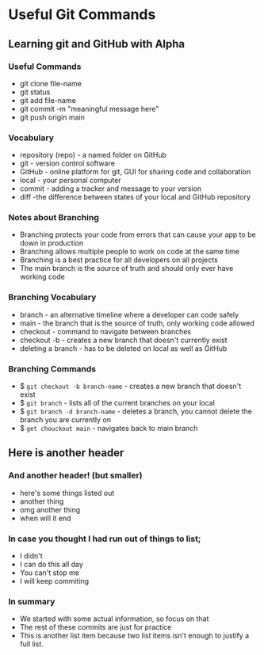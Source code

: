 # Useful Git Commands

## Learning git and GitHub with Alpha

### Useful Commands

- git clone file-name
- git status
- git add file-name
- git commit -m "meaningful message here"
- git push origin main

### Vocabulary

- repository (repo) - a named folder on GitHub
- git - version control software
- GitHub - online platform for git, GUI for sharing code and collaboration
- local - your personal computer
- commit - adding a tracker and message to your version
- diff -the difference between states of your local and GitHub repository

### Notes about Branching

- Branching protects your code from errors that can cause your app to be down in production
- Branching allows multiple people to work on code at the same time
- Branching is a best practice for all developers on all projects
- The main branch is the source of truth and should only ever have working code

### Branching Vocabulary 

- branch - an alternative timeline where a developer can code safely
- main - the branch that is the source of truth, only working code allowed
- checkout - command to navigate between branches
- checkout -b - creates a new branch that doesn't currently exist
- deleting a branch - has to be deleted on local as well as GitHub

### Branching Commands

- $ `git checkout -b branch-name` - creates a new branch that doesn't exist
- $ `git branch` - lists all of the current branches on your local
- $ `git branch -d branch-name` - deletes a branch, you cannot delete the branch you are currently on
- $ `get chouckout main` - navigates back to main branch

## Here is another header

### And another header! (but smaller)

- here's some things listed out
- another thing
- omg another thing
- when will it end

### In case you thought I had run out of things to list;

- I didn't
- I can do this all day
- You can't stop me
- I will keep commiting

### In summary

- We started with some actual information, so focus on that
- The rest of these commits are just for practice 
- This is another list item because two list items isn't enough to justify a full list.